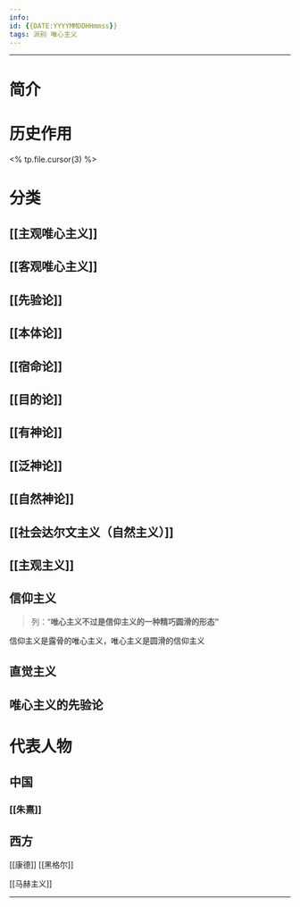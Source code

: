 ```yaml
---
info:
id: {{DATE:YYYYMMDDHHmmss}}
tags: 派别 唯心主义
---
```

---
# 简介

# 历史作用
<% tp.file.cursor(3) %>
# 分类
## [[主观唯心主义]]
## [[客观唯心主义]]
## [[先验论]]
## [[本体论]]
## [[宿命论]]
## [[目的论]]
## [[有神论]]
## [[泛神论]]
## [[自然神论]]
## [[社会达尔文主义（自然主义）]]
## [[主观主义]]
## 信仰主义
>列：“**唯心主义不过是信仰主义的一种精巧圆滑的形态”**

信仰主义是露骨的唯心主义，唯心主义是圆滑的信仰主义
## 直觉主义


## 唯心主义的先验论
# 代表人物
## 中国
### [[朱熹]]
## 西方
[[康德]]
[[黑格尔]]

[[马赫主义]] 

---


